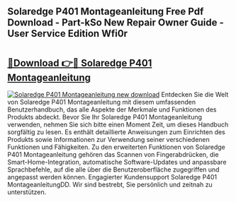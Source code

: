 ## Solaredge P401 Montageanleitung Free Pdf Download - Part-kSo New Repair Owner Guide - User Service Edition Wfi0r

# <h2><a href="http://df7t9w.blite.top/?on=Solaredge+P401+Montageanleitung">🔗Download 👉🔴 Solaredge P401 Montageanleitung</a></h2>

[![Solaredge P401 Montageanleitung new download](https://i.imgur.com/lujVjoI.png)](http://df7t9w.blite.top/?on=Solaredge+P401+Montageanleitung)
Entdecken Sie die Welt von Solaredge P401 Montageanleitung mit diesem umfassenden Benutzerhandbuch, das alle Aspekte der Merkmale und Funktionen des Produkts abdeckt. Bevor Sie Ihr Solaredge P401 Montageanleitung verwenden, nehmen Sie sich bitte einen Moment Zeit, um dieses Handbuch sorgfältig zu lesen. Es enthält detaillierte Anweisungen zum Einrichten des Produkts sowie Informationen zur Verwendung seiner verschiedenen Funktionen und Fähigkeiten. Zu den erweiterten Funktionen von Solaredge P401 Montageanleitung gehören das Scannen von Fingerabdrücken, die Smart-Home-Integration, automatische Software-Updates und anpassbare Sprachbefehle, auf die alle über die Benutzeroberfläche zugegriffen und angepasst werden können. Engagierter Kundensupport Solaredge P401 MontageanleitungDD. Wir sind bestrebt, Sie persönlich und zeitnah zu unterstützen.
